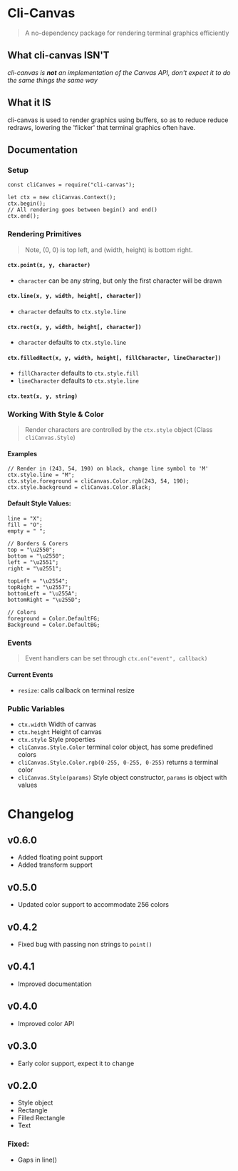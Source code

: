 # Cli-Canvas
> A no-dependency package for rendering terminal graphics efficiently

## What cli-canvas ISN'T
_cli-canvas is **not** an implementation of the Canvas API, don't expect it to do the same things the same way_


## What it IS
cli-canvas is used to render graphics using buffers, so as to reduce reduce redraws, lowering the 'flicker'
that terminal graphics often have.


## Documentation

### Setup
```
const cliCanves = require("cli-canvas");

let ctx = new cliCanvas.Context();
ctx.begin();
// All rendering goes between begin() and end()
ctx.end();
```

### Rendering Primitives

> Note, (0, 0) is top left, and (width, height) is bottom right.

#### `ctx.point(x, y, character)`
- `character` can be any string, but only the first character will be drawn

#### `ctx.line(x, y, width, height[, character])`
- `character` defaults to `ctx.style.line`

#### `ctx.rect(x, y, width, height[, character])`
- `character` defaults to `ctx.style.line`

#### `ctx.filledRect(x, y, width, height[, fillCharacter, lineCharacter])`
- `fillCharacter` defaults to `ctx.style.fill`
- `lineCharacter` defaults to `ctx.style.line`

#### `ctx.text(x, y, string)`

### Working With Style & Color
> Render characters are controlled by the `ctx.style` object (Class `cliCanvas.Style`)

#### Examples
```
// Render in (243, 54, 190) on black, change line symbol to 'M'
ctx.style.line = "M";
ctx.style.foreground = cliCanvas.Color.rgb(243, 54, 190);
ctx.style.background = cliCanvas.Color.Black;
```

#### Default Style Values:
```
line = "X";
fill = "O";
empty = " ";

// Borders & Corers
top = "\u2550";
bottom = "\u2550";
left = "\u2551";
right = "\u2551";

topLeft = "\u2554";
topRight = "\u2557";
bottomLeft = "\u255A";
bottomRight = "\u255D";

// Colors
foreground = Color.DefaultFG;
Background = Color.DefaultBG;
```

### Events
> Event handlers can be set through `ctx.on("event", callback)`

#### Current Events
- `resize`: calls callback on terminal resize


### Public Variables
- `ctx.width` Width of canvas
- `ctx.height` Height of canvas
- `ctx.style` Style properties
- `cliCanvas.Style.Color` terminal color object, has some predefined colors
- `cliCanvas.Style.Color.rgb(0-255, 0-255, 0-255)` returns a terminal color
- `cliCanvas.Style(params)` Style object constructor, `params` is object with values

# Changelog
## v0.6.0
- Added floating point support
- Added transform support

## v0.5.0
- Updated color support to accommodate 256 colors

## v0.4.2
- Fixed bug with passing non strings to `point()`

## v0.4.1
- Improved documentation

## v0.4.0
- Improved color API

## v0.3.0
- Early color support, expect it to change

## v0.2.0
- Style object
- Rectangle
- Filled Rectangle
- Text

### Fixed:
- Gaps in line()
